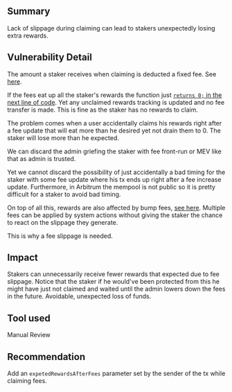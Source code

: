 ## Summary

Lack of slippage during claiming can lead to stakers unexpectedly losing extra rewards.

## Vulnerability Detail

The amount a staker receives when claiming is deducted a fixed fee. See [here](https://github.com/sherlock-audit/2024-11-tally/blob/main/staker/src/GovernanceStaker.sol#L720).

If the fees eat up all the staker's rewards the function just [`returns 0;` in the next line of code](https://github.com/sherlock-audit/2024-11-tally/blob/main/staker/src/GovernanceStaker.sol#L721). Yet any unclaimed rewards tracking is updated and no fee transfer is made. This is fine as the staker has no rewards to claim.

The problem comes when a user accidentally claims his rewards right after a fee update that will eat more than he desired yet not drain them to 0. The staker will lose more than he expected.

We can discard the admin griefing the staker with fee front-run or MEV like that as admin is trusted.

Yet we cannot discard the possibility of just accidentally a bad timing for the staker with some fee update where his tx ends up right after a fee increase update. Furthermore, in Arbitrum the mempool is not public so it is pretty difficult for a staker to avoid bad timing.

On top of all this, rewards are also affected by bump fees, [see here](https://github.com/sherlock-audit/2024-11-tally/blob/main/staker/src/GovernanceStaker.sol#L512). Multiple fees can be applied by system actions without giving the staker the chance to react on the slippage they generate.

This is why a fee slippage is needed.

## Impact

Stakers can unnecessarily receive fewer rewards that expected due to fee slippage. Notice that the staker if he would've been protected from this he might have just not claimed and waited until the admin lowers down the fees in the future. Avoidable, unexpected loss of funds.

## Tool used

Manual Review

## Recommendation

Add an `expetedRewardsAfterFees` parameter set by the sender of the tx while claiming fees.
